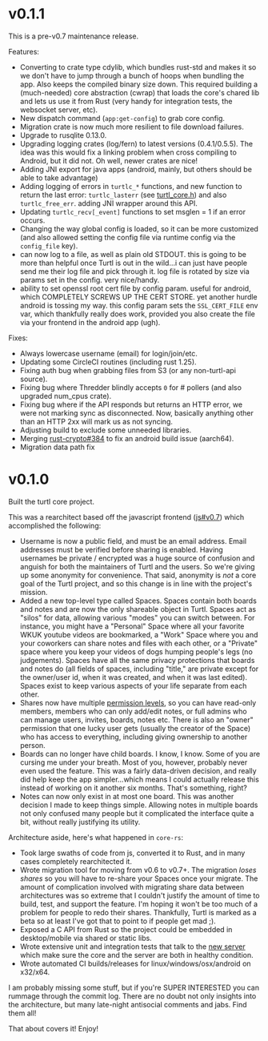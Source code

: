 # v0.1.1

This is a pre-v0.7 maintenance release.

Features: 

- Converting to crate type cdylib, which bundles rust-std and makes it so we
don't have to jump through a bunch of hoops when bundling the app. Also keeps
the compiled binary size down. This required building a (much-needed) core
abstraction (cwrap) that loads the core's chared lib and lets us use it from
Rust (very handy for integration tests, the websocket server, etc).
- New dispatch command (`app:get-config`) to grab core config.
- Migration crate is now much more resilient to file download failures.
- Upgrade to rusqlite 0.13.0.
- Upgrading logging crates (log/fern) to latest versions (0.4.1/0.5.5). The idea
was this would fix a linking problem when cross compiling to Android, but it did
not. Oh well, newer crates are nice!
- Adding JNI export for java apps (android, mainly, but others should be able to
take advantage)
- Adding logging of errors in `turtlc_*` functions, and new function to return
the last error: `turtlc_lasterr` (see [turtl\_core.h](https://github.com/turtl/core-rs/blob/master/include/turtl_core.h))
and also `turtlc_free_err`. adding JNI wrapper around this API.
- Updating `turtlc_recv[_event]` functions to set msglen = 1 if an error occurs.
- Changing the way global config is loaded, so it can be more customized (and
also allowed setting the config file via runtime config via the `config_file`
key).
- can now log to a file, as well as plain old STDOUT. this is going to be more
than helpful once Turtl is out in the wild...i can just have people send me
their log file and pick through it. log file is rotated by size via params set
in the config. very nice/handy.
- ability to set openssl root cert file by config param. useful for android,
which COMPLETELY SCREWS UP THE CERT STORE. yet another hurdle android is tossing
my way. this config param sets the `SSL_CERT_FILE` env var, which thankfully
really does work, provided you also create the file via your frontend in the
android app (ugh).

Fixes:

- Always lowercase username (email) for login/join/etc.
- Updating some CircleCI routines (including rust 1.25).
- Fixing auth bug when grabbing files from S3 (or any non-turtl-api source).
- Fixing bug where Thredder blindly accepts `0` for # pollers (and also upgraded
num\_cpus crate).
- Fixing bug where if the API responds but returns an HTTP error, we were not
marking sync as disconnected. Now, basically anything other than an HTTP 2xx
will mark us as not syncing.
- Adjusting build to exclude some unneeded libraries.
- Merging [rust-crypto#384](https://github.com/DaGenix/rust-crypto/pull/384) to
fix an android build issue (aarch64).
- Migration data path fix

# v0.1.0

Built the turtl core project.

This was a rearchitect based off the javascript frontend ([js#v0.7](https://github.com/turtl/js/tree/v0.7))
which accomplished the following:

- Username is now a public field, and must be an email address. Email addresses
must be verified before sharing is enabled. Having usernames be private /
encrypted was a huge source of confusion and anguish for both the maintainers of
Turtl and the users. So we're giving up some anonymity for convenience. That
said, anonymity is *not* a core goal of the Turtl project, and so this change is
in line with the project's mission.
- Added a new top-level type called Spaces. Spaces contain both boards and notes
and are now the only shareable object in Turtl. Spaces act as "silos" for data,
allowing various "modes" you can switch between. For instance, you might have a
"Personal" Space where all your favorite WKUK youtube videos are bookmarked, a
"Work" Space where you and your coworkers can share notes and files with each
other, or a "Private" space where you keep your videos of dogs humping people's
legs (no judgements). Spaces have all the same privacy protections that boards
and notes do (all fields of spaces, including "title," are private except for
the owner/user id, when it was created, and when it was last edited). Spaces
exist to keep various aspects of your life separate from each other.
- Shares now have multiple [permission levels](https://github.com/turtl/lib-permissions),
so you can have read-only members, members who can only add/edit notes, or full
admins who can manage users, invites, boards, notes etc. There is also an
"owner" permission that one lucky user gets (usually the creator of the Space)
who has access to everything, including giving ownership to another person.
- Boards can no longer have child boards. I know, I know. Some of you are
cursing me under your breath. Most of you, however, probably never even used the
feature. This was a fairly data-driven decision, and really did help keep the
app simpler...which means I could actually release this instead of working on it
another six months. That's something, right?
- Notes can now only exist in at most one board. This was another decision I
made to keep things simple. Allowing notes in multiple boards not only confused
many people but it complicated the interface quite a bit, without really
justifying its utility.

Architecture aside, here's what happened in `core-rs`:

- Took large swaths of code from js, converted it to Rust, and in many cases
completely rearchitected it.
- Wrote migration tool for moving from v0.6 to v0.7+. The migration *loses
shares* so you will have to re-share your Spaces once your migrate. The amount
of complication involved with migrating share data between architectures was so
extreme that I couldn't justify the amount of time to build, test, and support
the feature. I'm hoping it won't be too much of a problem for people to redo
their shares. Thankfully, Turtl is marked as a beta so at least I've got that to
point to if people get mad ;).
- Exposed a C API from Rust so the project could be embedded in desktop/mobile
via shared or static libs.
- Wrote extensive unit and integration tests that talk to the [new server](https://github.com/turtl/server)
which make sure the core and the server are both in healthy condition.
- Wrote automated CI builds/releases for linux/windows/osx/android on x32/x64.

I am probably missing some stuff, but if you're SUPER INTERESTED you can rummage
through the commit log. There are no doubt not only insights into the
architecture, but many late-night antisocial comments and jabs. Find them all!

That about covers it! Enjoy!

